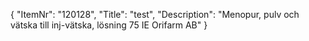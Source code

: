 {
  "ItemNr": "120128",
  "Title": "test",
  "Description": "Menopur, pulv och vätska till inj-vätska, lösning 75 IE Orifarm AB"
}